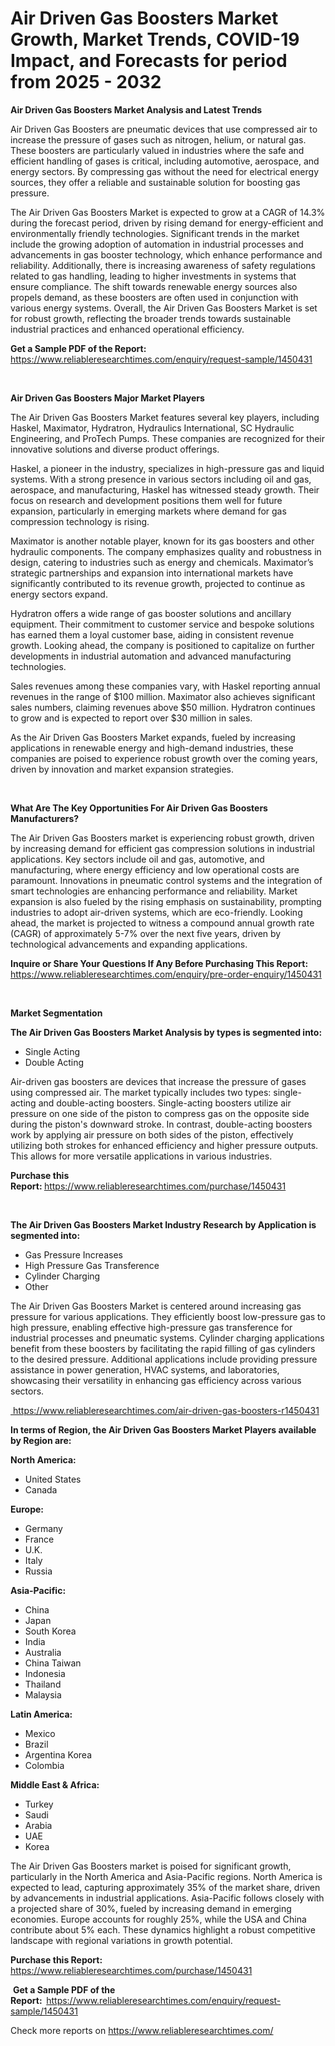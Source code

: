 <p><h1>Air Driven Gas Boosters Market Growth, Market Trends, COVID-19 Impact, and Forecasts for period from 2025 - 2032</h1></p><p><strong>Air Driven Gas Boosters Market Analysis and Latest Trends</strong></p>
<p><p>Air Driven Gas Boosters are pneumatic devices that use compressed air to increase the pressure of gases such as nitrogen, helium, or natural gas. These boosters are particularly valued in industries where the safe and efficient handling of gases is critical, including automotive, aerospace, and energy sectors. By compressing gas without the need for electrical energy sources, they offer a reliable and sustainable solution for boosting gas pressure.</p><p>The Air Driven Gas Boosters Market is expected to grow at a CAGR of 14.3% during the forecast period, driven by rising demand for energy-efficient and environmentally friendly technologies. Significant trends in the market include the growing adoption of automation in industrial processes and advancements in gas booster technology, which enhance performance and reliability. Additionally, there is increasing awareness of safety regulations related to gas handling, leading to higher investments in systems that ensure compliance. The shift towards renewable energy sources also propels demand, as these boosters are often used in conjunction with various energy systems. Overall, the Air Driven Gas Boosters Market is set for robust growth, reflecting the broader trends towards sustainable industrial practices and enhanced operational efficiency.</p></p>
<p><strong>Get a Sample PDF of the Report:&nbsp;</strong> <a href="https://www.reliableresearchtimes.com/enquiry/request-sample/1450431?utm_campaign=3283&utm_medium=2&utm_source=Github&utm_content=ia&utm_term=11042025&utm_id=air-driven-gas-boosters">https://www.reliableresearchtimes.com/enquiry/request-sample/1450431</a></p>
<p>&nbsp;</p>
<p><strong>Air Driven Gas Boosters Major Market Players</strong></p>
<p><p>The Air Driven Gas Boosters Market features several key players, including Haskel, Maximator, Hydratron, Hydraulics International, SC Hydraulic Engineering, and ProTech Pumps. These companies are recognized for their innovative solutions and diverse product offerings.</p><p>Haskel, a pioneer in the industry, specializes in high-pressure gas and liquid systems. With a strong presence in various sectors including oil and gas, aerospace, and manufacturing, Haskel has witnessed steady growth. Their focus on research and development positions them well for future expansion, particularly in emerging markets where demand for gas compression technology is rising.</p><p>Maximator is another notable player, known for its gas boosters and other hydraulic components. The company emphasizes quality and robustness in design, catering to industries such as energy and chemicals. Maximator’s strategic partnerships and expansion into international markets have significantly contributed to its revenue growth, projected to continue as energy sectors expand.</p><p>Hydratron offers a wide range of gas booster solutions and ancillary equipment. Their commitment to customer service and bespoke solutions has earned them a loyal customer base, aiding in consistent revenue growth. Looking ahead, the company is positioned to capitalize on further developments in industrial automation and advanced manufacturing technologies.</p><p>Sales revenues among these companies vary, with Haskel reporting annual revenues in the range of $100 million. Maximator also achieves significant sales numbers, claiming revenues above $50 million. Hydratron continues to grow and is expected to report over $30 million in sales.</p><p>As the Air Driven Gas Boosters Market expands, fueled by increasing applications in renewable energy and high-demand industries, these companies are poised to experience robust growth over the coming years, driven by innovation and market expansion strategies.</p></p>
<p>&nbsp;</p>
<p><strong>What Are The Key Opportunities For Air Driven Gas Boosters Manufacturers?</strong></p>
<p><p>The Air Driven Gas Boosters market is experiencing robust growth, driven by increasing demand for efficient gas compression solutions in industrial applications. Key sectors include oil and gas, automotive, and manufacturing, where energy efficiency and low operational costs are paramount. Innovations in pneumatic control systems and the integration of smart technologies are enhancing performance and reliability. Market expansion is also fueled by the rising emphasis on sustainability, prompting industries to adopt air-driven systems, which are eco-friendly. Looking ahead, the market is projected to witness a compound annual growth rate (CAGR) of approximately 5-7% over the next five years, driven by technological advancements and expanding applications.</p></p>
<p><strong>Inquire or Share Your Questions If Any Before Purchasing This Report:</strong> <a href="https://www.reliableresearchtimes.com/enquiry/pre-order-enquiry/1450431?utm_campaign=3283&utm_medium=2&utm_source=Github&utm_content=ia&utm_term=11042025&utm_id=air-driven-gas-boosters">https://www.reliableresearchtimes.com/enquiry/pre-order-enquiry/1450431</a></p>
<p>&nbsp;</p>
<p><strong>Market Segmentation</strong></p>
<p><strong>The Air Driven Gas Boosters Market Analysis by types is segmented into:</strong></p>
<p><ul><li>Single Acting</li><li>Double Acting</li></ul></p>
<p><p>Air-driven gas boosters are devices that increase the pressure of gases using compressed air. The market typically includes two types: single-acting and double-acting boosters. Single-acting boosters utilize air pressure on one side of the piston to compress gas on the opposite side during the piston's downward stroke. In contrast, double-acting boosters work by applying air pressure on both sides of the piston, effectively utilizing both strokes for enhanced efficiency and higher pressure outputs. This allows for more versatile applications in various industries.</p></p>
<p><strong>Purchase this Report:&nbsp;</strong><a href="https://www.reliableresearchtimes.com/purchase/1450431?utm_campaign=3283&utm_medium=2&utm_source=Github&utm_content=ia&utm_term=11042025&utm_id=air-driven-gas-boosters">https://www.reliableresearchtimes.com/purchase/1450431</a></p>
<p>&nbsp;</p>
<p><strong>The Air Driven Gas Boosters Market Industry Research by Application is segmented into:</strong></p>
<p><ul><li>Gas Pressure Increases</li><li>High Pressure Gas Transference</li><li>Cylinder Charging</li><li>Other</li></ul></p>
<p><p>The Air Driven Gas Boosters Market is centered around increasing gas pressure for various applications. They efficiently boost low-pressure gas to high pressure, enabling effective high-pressure gas transference for industrial processes and pneumatic systems. Cylinder charging applications benefit from these boosters by facilitating the rapid filling of gas cylinders to the desired pressure. Additional applications include providing pressure assistance in power generation, HVAC systems, and laboratories, showcasing their versatility in enhancing gas efficiency across various sectors.</p></p>
<p><a href="https://www.reliableresearchtimes.com/air-driven-gas-boosters-r1450431?utm_campaign=3283&utm_medium=2&utm_source=Github&utm_content=ia&utm_term=11042025&utm_id=air-driven-gas-boosters">&nbsp;https://www.reliableresearchtimes.com/air-driven-gas-boosters-r1450431</a></p>
<p><strong>In terms of Region, the Air Driven Gas Boosters Market Players available by Region are:</strong></p>
<p>
    <p> <strong> North America: </strong>
        <ul>
            <li>United States</li>
            <li>Canada</li>
        </ul>
        </p> 
    <p> <strong> Europe: </strong>
        <ul>
            <li>Germany</li>
            <li>France</li>
            <li>U.K.</li>
            <li>Italy</li>
            <li>Russia</li>
        </ul>
        </p> 
    <p> <strong> Asia-Pacific: </strong>
        <ul>
            <li>China</li>
            <li>Japan</li>
            <li>South Korea</li>
            <li>India</li>
            <li>Australia</li>
            <li>China Taiwan</li>
            <li>Indonesia</li>
            <li>Thailand</li>
            <li>Malaysia</li>
        </ul>
        </p> 
    <p> <strong> Latin America: </strong>
        <ul>
            <li>Mexico</li>
            <li>Brazil</li>
            <li>Argentina Korea</li>
            <li>Colombia</li>
        </ul>
        </p> 
    <p> <strong> Middle East & Africa: </strong>
        <ul>
            <li>Turkey</li>
            <li>Saudi</li>
            <li>Arabia</li>
            <li>UAE</li>
            <li>Korea</li>
        </ul>
    </p>
    </p>
<p><p>The Air Driven Gas Boosters market is poised for significant growth, particularly in the North America and Asia-Pacific regions. North America is expected to lead, capturing approximately 35% of the market share, driven by advancements in industrial applications. Asia-Pacific follows closely with a projected share of 30%, fueled by increasing demand in emerging economies. Europe accounts for roughly 25%, while the USA and China contribute about 5% each. These dynamics highlight a robust competitive landscape with regional variations in growth potential.</p></p>
<p><strong>Purchase this Report: </strong><a href="https://www.reliableresearchtimes.com/purchase/1450431?utm_campaign=3283&utm_medium=2&utm_source=Github&utm_content=ia&utm_term=11042025&utm_id=air-driven-gas-boosters">https://www.reliableresearchtimes.com/purchase/1450431</a></p>
<p>&nbsp;<strong>Get a Sample PDF of the Report:&nbsp;&nbsp;</strong><a href="https://www.reliableresearchtimes.com/enquiry/request-sample/1450431?utm_campaign=3283&utm_medium=2&utm_source=Github&utm_content=ia&utm_term=11042025&utm_id=air-driven-gas-boosters">https://www.reliableresearchtimes.com/enquiry/request-sample/1450431</a></p>
<p><strong></strong></p>
<p>Check more reports on <a href="https://www.reliableresearchtimes.com/?utm_campaign=3283&utm_medium=2&utm_source=Github&utm_content=ia&utm_term=11042025&utm_id=air-driven-gas-boosters">https://www.reliableresearchtimes.com/</a></p>